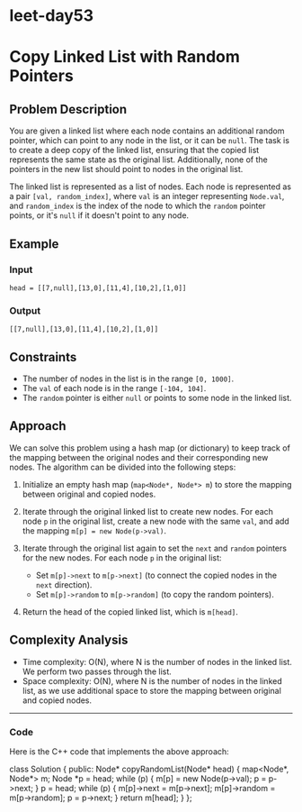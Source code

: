 # leet-day53

# Copy Linked List with Random Pointers

## Problem Description

You are given a linked list where each node contains an additional random pointer, which can point to any node in the list, or it can be `null`. The task is to create a deep copy of the linked list, ensuring that the copied list represents the same state as the original list. Additionally, none of the pointers in the new list should point to nodes in the original list.

The linked list is represented as a list of nodes. Each node is represented as a pair `[val, random_index]`, where `val` is an integer representing `Node.val`, and `random_index` is the index of the node to which the `random` pointer points, or it's `null` if it doesn't point to any node.

## Example

### Input
```
head = [[7,null],[13,0],[11,4],[10,2],[1,0]]
```

### Output
```
[[7,null],[13,0],[11,4],[10,2],[1,0]]
```

## Constraints

- The number of nodes in the list is in the range `[0, 1000]`.
- The `val` of each node is in the range `[-104, 104]`.
- The `random` pointer is either `null` or points to some node in the linked list.

## Approach

We can solve this problem using a hash map (or dictionary) to keep track of the mapping between the original nodes and their corresponding new nodes. The algorithm can be divided into the following steps:

1. Initialize an empty hash map (`map<Node*, Node*> m`) to store the mapping between original and copied nodes.

2. Iterate through the original linked list to create new nodes. For each node `p` in the original list, create a new node with the same `val`, and add the mapping `m[p] = new Node(p->val)`.

3. Iterate through the original list again to set the `next` and `random` pointers for the new nodes. For each node `p` in the original list:
   - Set `m[p]->next` to `m[p->next]` (to connect the copied nodes in the `next` direction).
   - Set `m[p]->random` to `m[p->random]` (to copy the random pointers).

4. Return the head of the copied linked list, which is `m[head]`.

## Complexity Analysis

- Time complexity: O(N), where N is the number of nodes in the linked list. We perform two passes through the list.
- Space complexity: O(N), where N is the number of nodes in the linked list, as we use additional space to store the mapping between original and copied nodes.

---

### Code

Here is the C++ code that implements the above approach:

class Solution {
public:
    Node* copyRandomList(Node* head) {
        map<Node*, Node*> m;
        Node *p = head;
        while (p) {
            m[p] = new Node(p->val);
            p = p->next;
        }
        p = head;
        while (p) {
            m[p]->next = m[p->next];
            m[p]->random = m[p->random];
            p = p->next;
        }
        return m[head];
    }
};
```
